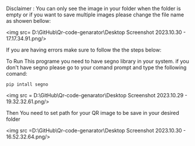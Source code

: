 Disclaimer : You can only see the image in your folder when the folder is empty 
or if you want to save multiple images please change the file name as showen bellow:

<img src= D:\GitHub\Qr-code-genarator\Desktop Screenshot 2023.10.30 - 17.17.34.91.png/>


If you are having errors make sure to follow the the steps below:

To Run This programe you need to have segno library in your system.
if you don't have segno please go to your comand prompt and type the following comand:

```
pip intall segno
```

<img src = D:\GitHub\Qr-code-genarator\Desktop Screenshot 2023.10.29 - 19.32.32.61.png/>


Then You need to set path for your QR image to be save in your desired folder

<img src =D:\GitHub\Qr-code-genarator\Desktop Screenshot 2023.10.30 - 16.52.32.64.png/>

